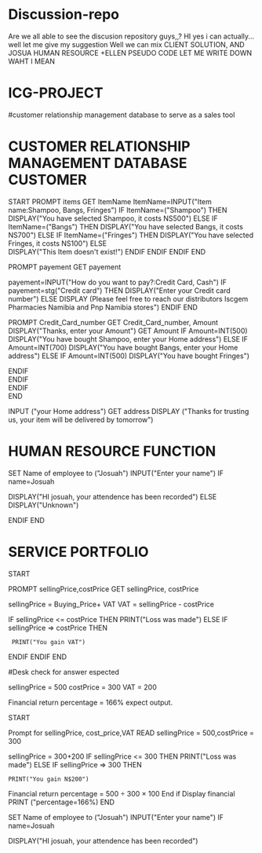 # Discussion-repo

Are we all able to see the discusion repository guys,,?
HI yes i can actually... well let me give my suggestion
Well we can mix CLIENT SOLUTION, AND JOSUA HUMAN RESOURCE +ELLEN PSEUDO CODE LET ME WRITE DOWN WAHT I MEAN 





# ICG-PROJECT

#customer relationship management database to serve as a sales tool











#  CUSTOMER RELATIONSHIP MANAGEMENT DATABASE CUSTOMER

START
PROMPT items
GET  ItemName
ItemName=INPUT("Item name:Shampoo, Bangs, Fringes")
IF ItemName=("Shampoo") THEN
          DISPLAY("You have selected Shampoo, it costs NS500")
ELSE
    IF ItemName=("Bangs") THEN
          DISPLAY("You have selected Bangs, it costs NS700")
ELSE
    IF ItemName=("Fringes") THEN
          DISPLAY("You have selected Fringes, it costs NS100")
ELSE  
     DISPLAY("This Item doesn't exist!")
ENDIF
ENDIF
ENDIF
END

PROMPT payement
GET payement

payement=INPUT("How do you want to pay?:Credit Card, Cash")
IF payement=stg("Credit card") THEN
                DISPLAY("Enter your Credit card number")
 ELSE DISPLAY  (Please feel free to reach our distributors Iscgem Pharmacies Namibia and Pnp Namibia stores")
 ENDIF
 END
 
 
 PROMPT  Credit_Card_number
 GET Credit_Card_number, Amount
 DISPLAY("Thanks, enter your Amount")
 GET Amount
 IF Amount=INT(500)
            DISPLAY("You have bought Shampoo, enter your Home address")
 ELSE 
      IF Amount=INT(700)
            DISPLAY("You have bought Bangs, enter your Home address")
  ELSE 
        IF Amount=INT(500)
            DISPLAY("You have bought Fringes") 
            
            
ENDIF  
ENDIF  
ENDIF  
END

INPUT ("your Home address")
GET address 
DISPLAY ("Thanks for trusting us, your item will be delivered by tomorrow")
           
   # HUMAN RESOURCE FUNCTION
  
  
 SET Name of employee to ("Josuah")
INPUT("Enter your name")
IF name=Josuah
   
   DISPLAY("HI josuah, your attendence has been recorded")
ELSE    
  DISPLAY("Unknown")
   
   ENDIF 
   END



     
      
      
      
      
      
           
# SERVICE PORTFOLIO
 
 

 
 
 
 
 START

PROMPT  sellingPrice,costPrice
GET     sellingPrice, costPrice

 sellingPrice = Buying_Price+ VAT
 VAT = sellingPrice - costPrice

IF sellingPrice <= costPrice THEN 
    PRINT("Loss was made")
ELSE
   IF sellingPrice => costPrice THEN 
    
     PRINT("You gain VAT")
     
ENDIF
ENDIF
END
     




#Desk check for answer espected

sellingPrice = 500
costPrice =  300
VAT = 200
 
Financial return percentage = 166% expect output.


START

Prompt for sellingPrice, cost_price,VAT
READ sellingPrice =  500,costPrice =  300


sellingPrice = 300+200 
 IF sellingPrice <= 300 THEN
   PRINT("Loss was made")
ELSE
    IF  sellingPrice => 300 THEN
    
    PRINT("You gain N$200")
    


Financial return percentage =  500 ÷  300 × 100
End if
Display financial 
PRINT ("percentage=166%)
END

 
 
 
 
SET Name of employee to ("Josuah")
INPUT("Enter your name")
IF name=Josuah
   
   DISPLAY("HI josuah, your attendence has been recorded")
   
   



